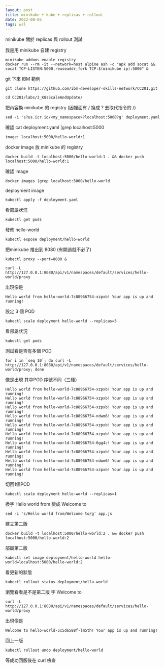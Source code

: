```yaml
---
layout: post
title: minikube + kube + replicas + rollout
date: 2022-08-05
tags: wsl
---
```


minikube 關於 replicas 與 rollout 測試

我是用 minikube 自建 registry
```
minikube addons enable registry
docker run --rm -it --network=host alpine ash -c "apk add socat && socat TCP-LISTEN:5000,reuseaddr,fork TCP:$(minikube ip):5000" &
```
git 下來 IBM 範例
```
git clone https://github.com/ibm-developer-skills-network/CC201.git

```

```
cd CC201/labs/3_K8sScaleAndUpdate/
```

把內容換 minikube 的 registry (因裡面有 / 換成 ? 去取代指令的 /)
```
sed -i 's?us.icr.io/<my_namespace>?localhost:5000?g' deployment.yaml
```

確認 cat deployment.yaml |grep localhost:5000
```
image: localhost:5000/hello-world:1
```

docker image 放 minikube 的 registry
```
docker build -t localhost:5000/hello-world:1 . && docker push localhost:5000/hello-world:1
```
確認 image
```
docker images |grep localhost:5000/hello-world
```
deployment image
```
kubectl apply -f deployment.yaml
```

看部屬狀況
```
kubectl get pods
```
發佈 hello-world
```
kubectl expose deployment/hello-world
```
把minikube 推出到 8080 (有開過就不必了)
```
kubectl proxy --port=8080 &
```

```
curl -L http://127.0.0.1:8080/api/v1/namespaces/default/services/hello-world/proxy
```

出現像是
```
Hello world from hello-world-7c88966754-xzpxb! Your app is up and running!
```

設定 3 個 POD
```
kubectl scale deployment hello-world --replicas=3
```
看部屬狀況
```
kubectl get pods
```

測試看是否有多個 POD
```
for i in `seq 10`; do curl -L http://127.0.0.1:8080/api/v1/namespaces/default/services/hello-world/proxy; done
```
像是出現 其中POD 序號不同（三種）
```
Hello world from hello-world-7c88966754-xzpxb! Your app is up and running!
Hello world from hello-world-7c88966754-xzpxb! Your app is up and running!
Hello world from hello-world-7c88966754-xzpxb! Your app is up and running!
Hello world from hello-world-7c88966754-ndwm6! Your app is up and running!
Hello world from hello-world-7c88966754-xzpxb! Your app is up and running!
Hello world from hello-world-7c88966754-xzpxb! Your app is up and running!
Hello world from hello-world-7c88966754-6gg4c! Your app is up and running!
Hello world from hello-world-7c88966754-xzpxb! Your app is up and running!
Hello world from hello-world-7c88966754-ndwm6! Your app is up and running!
Hello world from hello-world-7c88966754-xzpxb! Your app is up and running!
```
切回1個POD
```
kubectl scale deployment hello-world --replicas=1
```

換字 Hello world from 變成 Welcome to
```
sed -i 's/Hello world from/Welcome to/g' app.js
```

建立第二版
```
docker build -t localhost:5000/hello-world:2 . && docker push localhost:5000/hello-world:2
```

部屬第二版
```
kubectl set image deployment/hello-world hello-world=localhost:5000/hello-world:2
```

看更新的狀態
```
kubectl rollout status deployment/hello-world
```

瀏覽看看是不是第二版 字 Welcome to 
```
curl -L http://127.0.0.1:8080/api/v1/namespaces/default/services/hello-world/proxy
```
出現像是
```
Welcome to hello-world-5c5d6588f-lm5th! Your app is up and running!
```
回上一版
```
kubectl rollout undo deployment/hello-world
```
等成功回版後在 curl 檢查

